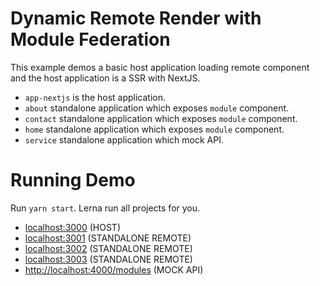 # Dynamic Remote Render with Module Federation

This example demos a basic host application loading remote component and the host application is a SSR with NextJS.

- `app-nextjs` is the host application.
- `about` standalone application which exposes `module` component.
- `contact` standalone application which exposes `module` component.
- `home` standalone application which exposes `module` component.
- `service` standalone application which mock API.

# Running Demo

Run `yarn start`. Lerna run all projects for you.

- [localhost:3000](http://localhost:3000/) (HOST)
- [localhost:3001](http://localhost:3001/) (STANDALONE REMOTE)
- [localhost:3002](http://localhost:3002/) (STANDALONE REMOTE)
- [localhost:3003](http://localhost:3003/) (STANDALONE REMOTE)
- [http://localhost:4000/modules](http://localhost:4000/modules) (MOCK API)
